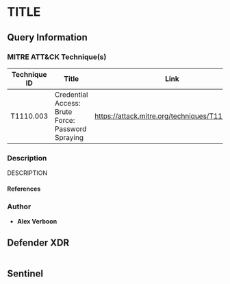 # TITLE

## Query Information

### MITRE ATT&CK Technique(s)

| Technique ID | Title    | Link    |
| ---  | --- | --- |
| T1110.003 | Credential Access: Brute Force: Password Spraying | https://attack.mitre.org/techniques/T1110/003/ |

### Description

DESCRIPTION

#### References

### Author

- **Alex Verboon**

## Defender XDR

```kql
```

## Sentinel

```kql
```
